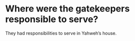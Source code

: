 # Where were the gatekeepers responsible to serve?

They had responsibilities to serve in Yahweh’s house.
